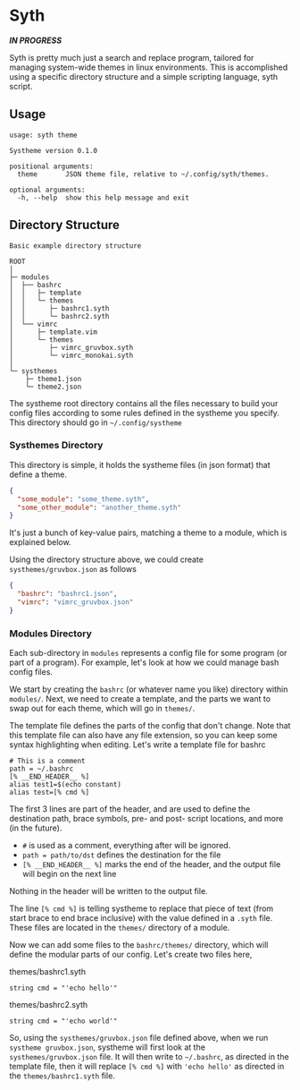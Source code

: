 # Syth

***IN PROGRESS***

Syth is pretty much just a search and replace program, tailored for managing
system-wide themes in linux environments. This is accomplished using a specific
directory structure and a simple scripting language, syth script.

## Usage

```text
usage: syth theme

Systheme version 0.1.0

positional arguments:
  theme       JSON theme file, relative to ~/.config/syth/themes.

optional arguments:
  -h, --help  show this help message and exit
```

## Directory Structure

```text
Basic example directory structure

ROOT
│
├─ modules
│  ├── bashrc
│  │   ├─ template
│  │   └─ themes
│  │      ├─ bashrc1.syth
│  │      └─ bashrc2.syth    
│  └── vimrc
│      ├─ template.vim
│      └─ themes
│         ├─ vimrc_gruvbox.syth
│         └─ vimrc_monokai.syth
│
└─ systhemes
    ├─ theme1.json
    └─ theme2.json
```

The systheme root directory contains all the files necessary to build your
config files according to some rules defined in the systheme you specify.
This directory should go in `~/.config/systheme`

### Systhemes Directory

This directory is simple, it holds the systheme files (in json format)
that define a theme.

```json
{
  "some_module": "some_theme.syth",
  "some_other_module": "another_theme.syth"
}
```

It's just a bunch of key-value pairs, matching a theme to a module, which
is explained below.

Using the directory structure above, we could create `systhemes/gruvbox.json`
as follows

```json
{
  "bashrc": "bashrc1.json",
  "vimrc": "vimrc_gruvbox.json"
}
```

### Modules Directory

Each sub-directory in `modules` represents a config file for some
program (or part of a program). For example, let's look at how we could
manage bash config files.

We start by creating the `bashrc` (or whatever name you like) directory
within `modules/`. Next, we need to create a template, and the parts we
want to swap out for each theme, which will go in `themes/`.

The template file defines the parts of the config that don't change. Note that
this template file can also have any file extension, so you can keep some syntax
highlighting when editing. Let's write a template file for bashrc

```text
# This is a comment
path = ~/.bashrc
[% __END_HEADER__ %]
alias test1=$(echo constant)
alias test=[% cmd %]
```

The first 3 lines are part of the header, and are used to define the destination
path, brace symbols, pre- and post- script locations, and more (in the future).

* `#` is used as a comment, everything after will be ignored.
* `path = path/to/dst` defines the destination for the file
* `[% __END_HEADER__ %]` marks the end of the header, and the output file
  will begin on the next line

Nothing in the header will be written to the output file.

The line `[% cmd %]` is telling systheme to replace that piece of text (from 
start brace to end brace inclusive) with the value defined in a `.syth` file.
These files are located in the `themes/` directory of a module.

Now we can add some files to the `bashrc/themes/` directory, which will define
the modular parts of our config. Let's create two files here,

themes/bashrc1.syth

```text
string cmd = "'echo hello'"
```

themes/bashrc2.syth

```text
string cmd = "'echo world'"
```

So, using the `systhemes/gruvbox.json` file defined above,
when we run `systheme gruvbox.json`, systheme will first look at the
`systhemes/gruvbox.json` file. It will then write to `~/.bashrc`, as
directed in the template file, then it will replace `[% cmd %]` with
`'echo hello'` as directed in the `themes/bashrc1.syth` file.
